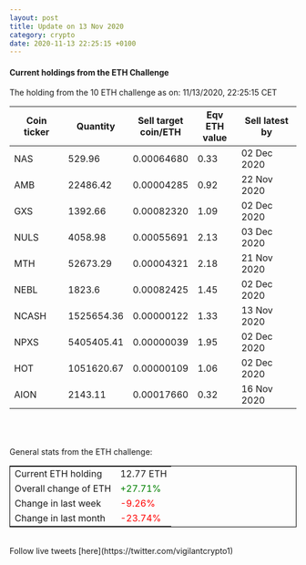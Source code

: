 ```yaml
---
layout: post
title: Update on 13 Nov 2020
category: crypto
date: 2020-11-13 22:25:15 +0100
---
```

<!-- Global site tag (gtag.js) - Google Analytics -->
<script async src="https://www.googletagmanager.com/gtag/js?id=UA-103831149-5"></script>
<script>
  window.dataLayer = window.dataLayer || [];
  function gtag(){dataLayer.push(arguments);}
  gtag('js', new Date());

  gtag('config', 'UA-103831149-5');
</script>


#### Current holdings from the ETH Challenge

The holding from the 10 ETH challenge as on: 11/13/2020, 22:25:15 CET

|Coin ticker|Quantity|Sell target<br>coin/ETH|Eqv ETH<br>value|Sell latest by|
|-----------|--------|-----------|-----------|--------------|
NAS|529.96|  0.00064680|0.33|02 Dec 2020|
AMB|22486.42|  0.00004285|0.92|22 Nov 2020|
GXS|1392.66|  0.00082320|1.09|02 Dec 2020|
NULS|4058.98|  0.00055691|2.13|03 Dec 2020|
MTH|52673.29|  0.00004321|2.18|21 Nov 2020|
NEBL|1823.6|  0.00082425|1.45|02 Dec 2020|
NCASH|1525654.36|  0.00000122|1.33|13 Nov 2020|
NPXS|5405405.41|  0.00000039|1.95|02 Dec 2020|
HOT|1051620.67|  0.00000109|1.06|02 Dec 2020|
AION|2143.11|  0.00017660|0.32|16 Nov 2020|

<br>
<br>
<br>
General stats from the ETH challenge:

<table style="border:1px solid black;margin-left:auto;margin-right:auto;">
	<tbody>
	<tr>
		<td>Current ETH holding</td>
		<td>     12.77 ETH</td>
	</tr>
	<tr>
		<td>Overall change of ETH</td>
		<td><font color="green">+27.71%</font></td>
	</tr>
	<tr>
		<td>Change in last week</td>
		<td><font color="red">-9.26%</font></td>
	</tr>
	<tr>
		<td>Change in last month</td>
		<td><font color="red">-23.74%</font></td>
	</tr>
	</tbody>
</table>

<br>
Follow live tweets [here](https://twitter.com/vigilantcrypto1)
<br>
<br>